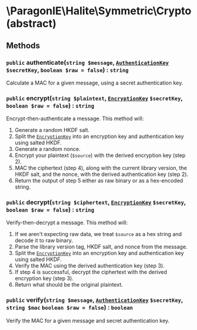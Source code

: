 # \ParagonIE\Halite\Symmetric\Crypto (abstract)

## Methods

### `public` authenticate(`string $message`, [`AuthenticationKey`](AuthenticationKey.md) `$secretKey`, `boolean $raw = false`) : `string`

Calculate a MAC for a given message, using a secret authentication key.

### `public` encrypt(`string $plaintext`, [`EncryptionKey`](EncryptionKey.md) `$secretKey`, `boolean $raw = false`) : `string`

Encrypt-then-authenticate a message. This method will:

1. Generate a random HKDF salt.
2. Split the [`EncryptionKey`](EncryptionKey.md) into an encryption key and 
   authentication key using salted HKDF.
3. Generate a random nonce.
4. Encrypt your plaintext (`$source`) with the derived encryption key (step 2).
5. MAC the ciphertext (step 4), along with the current library version, the HKDF
   salt, and the nonce, with the derived authentication key (step 2).
6. Return the output of step 5 either as raw binary or as a hex-encoded string.

### `public` decrypt(`string $ciphertext`, [`EncryptionKey`](EncryptionKey.md) `$secretKey`, `boolean $raw = false`) : `string`

Verify-then-decrypt a message. This method will:

1. If we aren't expecting raw data, we treat `$source` as a hex string and
   decode it to raw binary.
2. Parse the library version tag, HKDF salt, and nonce from the message.
3. Split the [`EncryptionKey`](EncryptionKey.md) into an encryption key and 
   authentication key using salted HKDF.
4. Verify the MAC using the derived authentication key (step 3).
5. If step 4 is successful, decrypt the ciphertext with the derived encryption 
   key (step 3).
6. Return what should be the original plaintext.

### `public` verify(`string $message`, [`AuthenticationKey`](AuthenticationKey.md) `$secretKey`, `string $mac` `boolean $raw = false`) : `boolean`

Verify the MAC for a given message and secret authentication key.